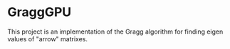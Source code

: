 # GraggGPU

This project is an implementation of the Gragg algorithm for finding eigen values of "arrow" matrixes.
